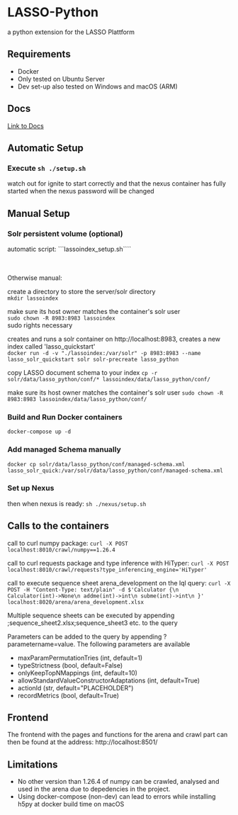 # LASSO-Python

a python extension for the LASSO Plattform

## Requirements
- Docker
- Only tested on Ubuntu Server
- Dev set-up also tested on Windows and macOS (ARM)

## Docs
[Link to Docs](./docs/structure.md)

## Automatic Setup

### Execute ```sh ./setup.sh```
watch out for ignite to start correctly
and that the nexus container has fully started when the nexus password will be changed

## Manual Setup

### Solr persistent volume (optional)
automatic script: ```lassoindex_setup.sh````

<br><br>
Otherwise manual:
<br>

create a directory to store the server/solr directory <br>
```mkdir lassoindex```

make sure its host owner matches the container's solr user <br>
```sudo chown -R 8983:8983 lassoindex```<br>
sudo rights necessary

creates and runs a solr container on http://localhost:8983, creates a new index called 'lasso_quickstart' <br>
```docker run -d -v "./lassoindex:/var/solr" -p 8983:8983 --name lasso_solr_quickstart solr solr-precreate lasso_python```

copy LASSO document schema to your index
```cp -r solr/data/lasso_python/conf/* lassoindex/data/lasso_python/conf/```

make sure its host owner matches the container's solr user
```sudo chown -R 8983:8983 lassoindex/data/lasso_python/conf/```

### Build and Run Docker containers

```docker-compose up -d```

### Add managed Schema manually
```docker cp solr/data/lasso_python/conf/managed-schema.xml lasso_solr_quick:/var/solr/data/lasso_python/conf/managed-schema.xml```

### Set up Nexus
then when nexus is ready:
```sh ./nexus/setup.sh```

## Calls to the containers
call to curl numpy package:
```curl -X POST localhost:8010/crawl/numpy==1.26.4```

call to curl requests package and type inference with HiTyper:
 ```curl -X POST localhost:8010/crawl/requests?type_inferencing_engine='HiTyper'```

call to execute sequence sheet arena_development on the lql query:
```curl -X POST -H "Content-Type: text/plain" -d $'Calculator {\n Calculator(int)->None\n addme(int)->int\n subme(int)->int\n }' localhost:8020/arena/arena_development.xlsx```

Multiple sequence sheets can be executed by appending ;sequence_sheet2.xlsx;sequence_sheet3 etc. to the query

Parameters can be added to the query by appending ?parametername=value. The following parameters are available
- maxParamPermutationTries (int, default=1)
- typeStrictness (bool, default=False)
- onlyKeepTopNMappings (int, default=10)
- allowStandardValueConstructorAdaptations (int, default=True)
- actionId (str, default="PLACEHOLDER")
- recordMetrics (bool, default=True)

## Frontend

The frontend with the pages and functions for the arena and crawl part can then be found at the address: http://localhost:8501/

## Limitations
- No other version than 1.26.4 of numpy can be crawled, analysed and used in the arena due to depedencies in the project.
- Using docker-compose (non-dev) can lead to errors while installing h5py at docker build time on macOS